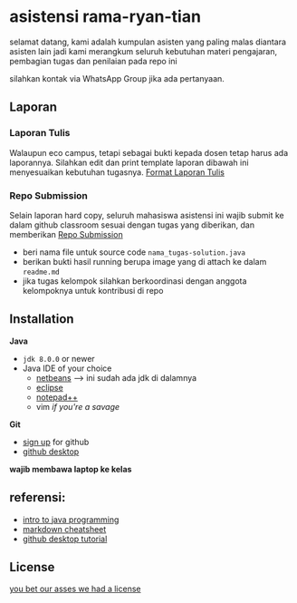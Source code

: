 # asistensi rama-ryan-tian

selamat datang, kami adalah kumpulan asisten yang paling malas diantara asisten lain jadi kami merangkum seluruh kebutuhan materi pengajaran, pembagian tugas dan penilaian pada repo ini

silahkan kontak via WhatsApp Group jika ada pertanyaan. 

## Laporan
### Laporan Tulis
Walaupun eco campus, tetapi sebagai bukti kepada dosen tetap harus ada laporannya. Silahkan edit dan print template laporan dibawah ini menyesuaikan kebutuhan tugasnya.
[Format Laporan Tulis](https://github.com/asistensi-matematika/alpro/blob/master/FORMAT_LAPORAN.docx)

### Repo Submission
Selain laporan hard copy, seluruh mahasiswa asistensi ini wajib submit ke dalam github classroom sesuai dengan tugas yang diberikan, dan memberikan 
[Repo Submission](https://github.com/asistensi-matematika/alpro)
- beri nama file untuk source code `nama_tugas-solution.java`
- berikan bukti hasil running berupa image yang di attach ke dalam `readme.md`
- jika tugas kelompok silahkan berkoordinasi dengan anggota kelompoknya untuk kontribusi di repo


## Installation
**Java**
- `jdk 8.0.0` or newer
- Java IDE of your choice
  - [netbeans](https://www.oracle.com/technetwork/java/javase/downloads/jdk-netbeans-jsp-3413139-esa.html) --> ini sudah ada jdk di dalamnya
  - [eclipse](http://www.eclipse.org/downloads/packages/release/kepler/sr1/eclipse-ide-java-developers)
  - [notepad++](https://notepad-plus-plus.org/)
  - vim *if you're a savage*

**Git**
- [sign up](https://github.com/join) for github 
- [github desktop](https://desktop.github.com/)    

**wajib membawa laptop ke kelas**

## referensi: 
- [intro to java programming](https://github.com/asistensi-matematika/alpro/raw/master/Introduction%20to%20Java%20Programming%20(10th%20ed.)%20(Comprehensive%20Version)%20%5BLiang%202014-01-06%5D.pdf)
- [markdown cheatsheet](https://guides.github.com/pdfs/markdown-cheatsheet-online.pdf)   
- [github desktop tutorial](https://help.github.com/en/desktop)


## License
[you bet our asses we had a license](https://choosealicense.com/licenses/unlicense/)
